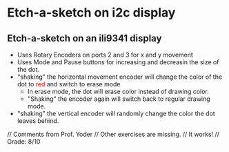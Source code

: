 # Etch-a-sketch on i2c display

## Etch-a-sketch on an ili9341 display
* Uses Rotary Encoders on ports 2 and 3 for x and y movement
* Uses Mode and Pause buttons for increasing and decreasin the size of the dot.
* "shaking" the horizontal movement encoder will change the color of the dot to <span style= color:red> red </span> and switch to erase mode
  * In erase mode, the dot will erase color instead of drawing color.
  * "Shaking" the encoder again will switch back to regular drawing mode.
* "shaking" the vertical encoder will randomly change the color the dot leaves behind.

// Comments from Prof. Yoder
// Other exercises are missing.
// It works!
// Grade:  8/10
